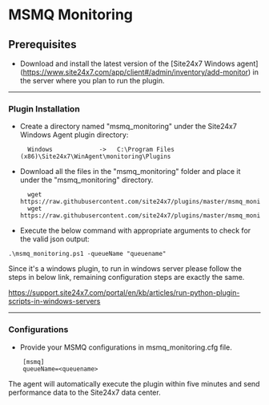 # MSMQ Monitoring
                                                                                              
## Prerequisites

- Download and install the latest version of the [Site24x7 Windows agent] (https://www.site24x7.com/app/client#/admin/inventory/add-monitor) in the server where you plan to run the plugin. 


---



### Plugin Installation  

- Create a directory named "msmq_monitoring" under the Site24x7 Windows Agent plugin directory: 

		Windows             ->   C:\Program Files (x86)\Site24x7\WinAgent\monitoring\Plugins
      
- Download all the files in the "msmq_monitoring" folder and place it under the "msmq_monitoring" directory.

		wget https://raw.githubusercontent.com/site24x7/plugins/master/msmq_monitoring/msmq_monitoring.py
		wget https://raw.githubusercontent.com/site24x7/plugins/master/msmq_monitoring/msmq_monitoring.cfg



- Execute the below command with appropriate arguments to check for the valid json output:

 ```
.\msmq_monitoring.ps1 -queueName "queuename"
 ```
Since it's a windows plugin, to run in windows server please follow the steps in below link, remaining configuration steps are exactly the same. 

  https://support.site24x7.com/portal/en/kb/articles/run-python-plugin-scripts-in-windows-servers



---

### Configurations

- Provide your MSMQ configurations in msmq_monitoring.cfg file.
```
    [msmq]
    queueName=<queuename>
```	
		
The agent will automatically execute the plugin within five minutes and send performance data to the Site24x7 data center.

